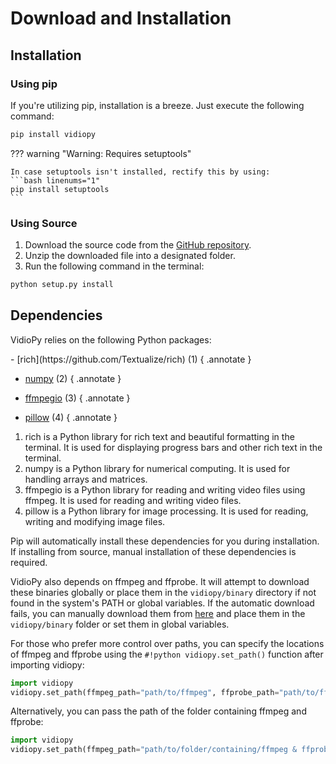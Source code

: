 # Download and Installation

## Installation

### Using pip

If you're utilizing pip, installation is a breeze. Just execute the following command:

```bash linenums="1"
pip install vidiopy
```

??? warning "Warning: Requires setuptools"

    In case setuptools isn't installed, rectify this by using:
    ```bash linenums="1"
    pip install setuptools
    ```

### Using Source

1. Download the source code from the [GitHub repository](https://github.com/SohamTilekar/vidiopy).
2. Unzip the downloaded file into a designated folder.
3. Run the following command in the terminal:

```bash linenums="1"
python setup.py install
```

## Dependencies

VidioPy relies on the following Python packages:

<div class="annotate" markdown>
- [rich](https://github.com/Textualize/rich) (1)
{ .annotate }

- [numpy](https://numpy.org/) (2)
{ .annotate }

- [ffmpegio](https://github.com/python-ffmpegio/python-ffmpegio) (3)
{ .annotate }

- [pillow](https://pypi.org/project/pillow/) (4)
{ .annotate }
</div>

1. rich is a Python library for rich text and beautiful formatting in the terminal. It is used for displaying progress bars and other rich text in the terminal.
2. numpy is a Python library for numerical computing. It is used for handling arrays and matrices.
3. ffmpegio is a Python library for reading and writing video files using ffmpeg. It is used for reading and writing video files.
4. pillow is a Python library for image processing. It is used for reading, writing and modifying image files.

Pip will automatically install these dependencies for you during installation. If installing from source, manual installation of these dependencies is required.

VidioPy also depends on ffmpeg and ffprobe. It will attempt to download these binaries globally or place them in the `vidiopy/binary` directory if not found in the system's PATH or global variables. If the automatic download fails, you can manually download them from [here](https://ffmpeg.org/download.html) and place them in the `vidiopy/binary` folder or set them in global variables.

For those who prefer more control over paths, you can specify the locations of ffmpeg and ffprobe using the `#!python vidiopy.set_path()` function after importing vidiopy:

``` py linenums="1"
import vidiopy
vidiopy.set_path(ffmpeg_path="path/to/ffmpeg", ffprobe_path="path/to/ffprobe")
```

Alternatively, you can pass the path of the folder containing ffmpeg and ffprobe:

``` py linenums="1"
import vidiopy
vidiopy.set_path(ffmpeg_path="path/to/folder/containing/ffmpeg & ffprobe")
```
